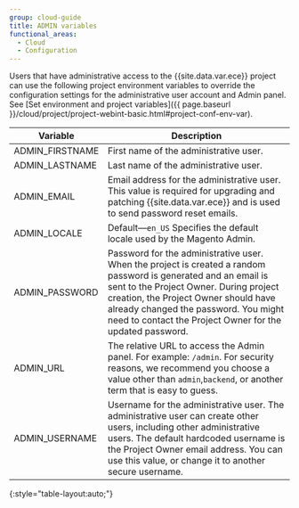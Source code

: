 ```yaml
---
group: cloud-guide
title: ADMIN variables
functional_areas:
  - Cloud
  - Configuration
---
```


Users that have administrative access to the {{site.data.var.ece}} project can use the
following project environment variables to override the configuration settings
for the administrative user account and Admin panel. See [Set environment and project variables]({{ page.baseurl }}/cloud/project/project-webint-basic.html#project-conf-env-var).


| Variable        | Description                                                                                                                                                                                                                                                                                            |
|-----------------|--------------------------------------------------------------------------------------------------------------------------------------------------------------------------------------------------------------------------------------------------------------------------------------------------------|
| ADMIN_FIRSTNAME | First name of the administrative user.                                                                                                                                                                                                                                                                 |
| ADMIN_LASTNAME  | Last name of the administrative user.                                                                                                                                                                                                                                                                  |
| ADMIN_EMAIL     | Email address for the administrative user. This value is required for upgrading and patching {{site.data.var.ece}} and is used to send password reset emails.                                                                                                                                          |
| ADMIN_LOCALE    | Default—`en_US` Specifies the default locale used by the Magento Admin.                                                                                                                                                                                                                                |
| ADMIN_PASSWORD  | Password for the administrative user. When the project is created a random password is generated and an email is sent to the Project Owner. During project creation, the Project Owner should have already changed the password. You might need to contact the Project Owner for the updated password. |
| ADMIN_URL       | The relative URL to access the Admin panel. For example: `/admin`. For security reasons, we recommend you choose a value other than `admin`,`backend`, or another term that is easy to guess.                                                                                                          |
| ADMIN_USERNAME  | Username for the administrative user. The administrative user can create other users, including other administrative users. The default hardcoded username is the Project Owner email address. You can use this value, or change it to another secure username.                                        |
{:style="table-layout:auto;"}
